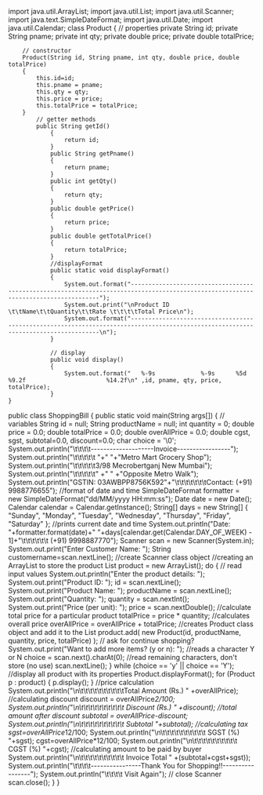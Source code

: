 
import java.util.ArrayList;
import java.util.List;
import java.util.Scanner;
import java.text.SimpleDateFormat;
import java.util.Date;
import java.util.Calendar;
class Product
    {
        // properties
        private String id;
        private String pname;
        private int qty;
        private double price;
        private double totalPrice;

        // constructor
        Product(String id, String pname, int qty, double price, double totalPrice)
        {
            this.id=id;
            this.pname = pname;
            this.qty = qty;
            this.price = price;
            this.totalPrice = totalPrice;
        }
            // getter methods
            public String getId()
                {
                    return id;
                }
                public String getPname()
                {
                    return pname;
                }
                public int getQty()
                {
                    return qty;
                }
                public double getPrice()
                {
                    return price;
                }
                public double getTotalPrice()
                {
                    return totalPrice;
                }
                //displayFormat
                public static void displayFormat()
                {
                    System.out.format("-----------------------------------------------------------------------------------------------------------------------------------");
                    System.out.print("\nProduct ID \t\tName\t\tQuantity\t\tRate \t\t\t\tTotal Price\n");
                    System.out.format("-----------------------------------------------------------------------------------------------------------------------------------\n");
                }

                // display
                public void display()
                {
                    System.out.format("   %-9s             %-9s      %5d               %9.2f                       %14.2f\n" ,id, pname, qty, price, totalPrice);
                }
    }
public class ShoppingBill
    {
        public static void main(String args[])
            {
                // variables
                String id = null;
                String productName = null;
                int quantity = 0;
                double price = 0.0;
                double totalPrice = 0.0;
                double overAllPrice = 0.0;
                double cgst, sgst, subtotal=0.0, discount=0.0;
                char choice = '\0';
                System.out.println("\t\t\t\t--------------------Invoice-----------------");
                System.out.println("\t\t\t\t\t "+"  "+"Metro Mart Grocery Shop");
                System.out.println("\t\t\t\t\t3/98 Mecrobertganj New Mumbai");
                System.out.println("\t\t\t\t\t"  +"    " +"Opposite Metro Walk");
                System.out.println("GSTIN: 03AWBPP8756K592"+"\t\t\t\t\t\t\tContact: (+91) 9988776655");
                //format of date and time
                SimpleDateFormat formatter = new SimpleDateFormat("dd/MM/yyyy HH:mm:ss");
                Date date = new Date();
                Calendar calendar = Calendar.getInstance();
                String[] days = new String[] { "Sunday", "Monday", "Tuesday", "Wednesday", "Thursday", "Friday", "Saturday" };
                //prints current date and time
                System.out.println("Date: "+formatter.format(date)+"  "+days[calendar.get(Calendar.DAY_OF_WEEK) - 1]+"\t\t\t\t\t\t (+91) 9998887770");
                Scanner scan = new Scanner(System.in);
                System.out.print("Enter Customer Name: ");
                String customername=scan.nextLine();
                //create Scanner class object
                //creating an ArrayList to store the product
                List<Product> product = new ArrayList<Product>();
                do
                    {
                        // read input values
                        System.out.println("Enter the product details: ");
                        System.out.print("Product ID: ");
                        id = scan.nextLine();
                        System.out.print("Product Name: ");
                        productName = scan.nextLine();
                        System.out.print("Quantity: ");
                        quantity = scan.nextInt();
                        System.out.print("Price (per unit): ");
                        price = scan.nextDouble();
                        //calculate total price for a particular product
                        totalPrice = price * quantity;
                        //calculates overall price
                        overAllPrice = overAllPrice + totalPrice;
                        //creates Product class object and add it to the List
                        product.add( new Product(id, productName, quantity, price, totalPrice) );
                        // ask for continue shopping?
                        System.out.print("Want to add more items? (y or n): ");
                        //reads a character Y or N
                        choice = scan.next().charAt(0);
                        //read remaining characters, don't store (no use)
                        scan.nextLine();
                    }
                while (choice == 'y' || choice == 'Y');
                //display all product with its properties
                Product.displayFormat();
                for (Product p : product)
                {
                    p.display();
                }
                //price calculation
                System.out.println("\n\t\t\t\t\t\t\t\t\t\tTotal Amount (Rs.) " +overAllPrice);
                //calculating discount
                discount = overAllPrice*2/100;
                System.out.println("\n\t\t\t\t\t\t\t\t\t\t    Discount (Rs.) " +discount);
                //total amount after discount
                subtotal = overAllPrice-discount;
                System.out.println("\n\t\t\t\t\t\t\t\t\t\t          Subtotal "+subtotal);
                //calculating tax
                sgst=overAllPrice*12/100;
                System.out.println("\n\t\t\t\t\t\t\t\t\t\t          SGST (%) "+sgst);
                cgst=overAllPrice*12/100;
                System.out.println("\n\t\t\t\t\t\t\t\t\t\t          CGST (%) "+cgst);
                //calculating amount to be paid by buyer
                System.out.println("\n\t\t\t\t\t\t\t\t\t\t     Invoice Total " +(subtotal+cgst+sgst));
                System.out.println("\t\t\t\t----------------Thank You for Shopping!!-----------------");
                System.out.println("\t\t\t\t                     Visit Again");
                // close Scanner
                scan.close();
            }
    }
